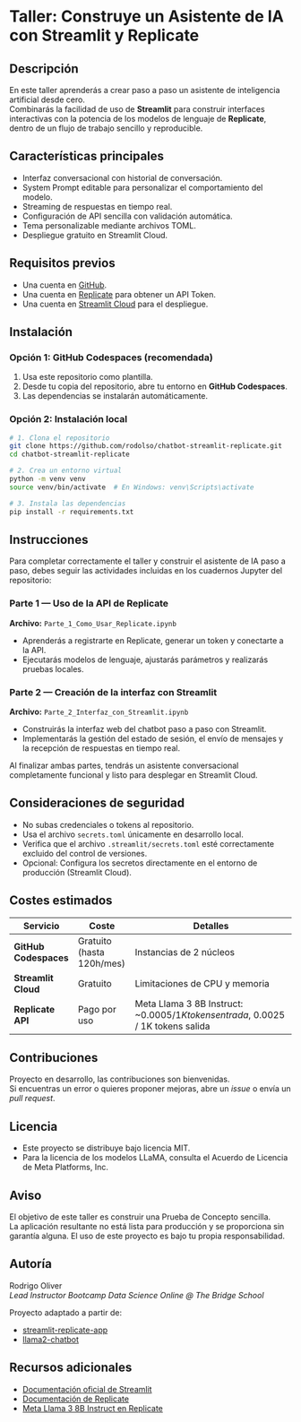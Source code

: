# Taller: Construye un Asistente de IA con Streamlit y Replicate

## Descripción

En este taller aprenderás a crear paso a paso un asistente de inteligencia artificial desde cero.  
Combinarás la facilidad de uso de **Streamlit** para construir interfaces interactivas con la potencia de los modelos de lenguaje de **Replicate**, dentro de un flujo de trabajo sencillo y reproducible.

## Características principales

- Interfaz conversacional con historial de conversación.  
- System Prompt editable para personalizar el comportamiento del modelo.  
- Streaming de respuestas en tiempo real.  
- Configuración de API sencilla con validación automática.  
- Tema personalizable mediante archivos TOML.  
- Despliegue gratuito en Streamlit Cloud.

## Requisitos previos

- Una cuenta en [GitHub](https://github.com/signup).
- Una cuenta en [Replicate](https://replicate.com) para obtener un API Token.
- Una cuenta en [Streamlit Cloud](https://streamlit.io/cloud) para el despliegue.

## Instalación

### Opción 1: GitHub Codespaces (recomendada)

1. Usa este repositorio como plantilla.  
2. Desde tu copia del repositorio, abre tu entorno en **GitHub Codespaces**.  
3. Las dependencias se instalarán automáticamente.

### Opción 2: Instalación local

```bash
# 1. Clona el repositorio
git clone https://github.com/rodolso/chatbot-streamlit-replicate.git
cd chatbot-streamlit-replicate

# 2. Crea un entorno virtual
python -m venv venv
source venv/bin/activate  # En Windows: venv\Scripts\activate

# 3. Instala las dependencias
pip install -r requirements.txt
```

## Instrucciones

Para completar correctamente el taller y construir el asistente de IA paso a paso, debes seguir las actividades incluidas en los cuadernos Jupyter del repositorio:

### Parte 1 — Uso de la API de Replicate  
**Archivo:** `Parte_1_Como_Usar_Replicate.ipynb`

- Aprenderás a registrarte en Replicate, generar un token y conectarte a la API.  
- Ejecutarás modelos de lenguaje, ajustarás parámetros y realizarás pruebas locales.

### Parte 2 — Creación de la interfaz con Streamlit  
**Archivo:** `Parte_2_Interfaz_con_Streamlit.ipynb`

- Construirás la interfaz web del chatbot paso a paso con Streamlit.  
- Implementarás la gestión del estado de sesión, el envío de mensajes y la recepción de respuestas en tiempo real.

Al finalizar ambas partes, tendrás un asistente conversacional completamente funcional y listo para desplegar en Streamlit Cloud.

## Consideraciones de seguridad

- No subas credenciales o tokens al repositorio.  
- Usa el archivo `secrets.toml` únicamente en desarrollo local.  
- Verifica que el archivo `.streamlit/secrets.toml` esté correctamente excluido del control de versiones.
- Opcional: Configura los secretos directamente en el entorno de producción (Streamlit Cloud).  

## Costes estimados

| Servicio | Coste | Detalles |
|-----------|--------|----------|
| **GitHub Codespaces** | Gratuito (hasta 120h/mes) | Instancias de 2 núcleos |
| **Streamlit Cloud** | Gratuito | Limitaciones de CPU y memoria |
| **Replicate API** | Pago por uso | Meta Llama 3 8B Instruct: ~$0.0005 / 1K tokens entrada, ~$0.0025 / 1K tokens salida |


## Contribuciones

Proyecto en desarrollo, las contribuciones son bienvenidas.  
Si encuentras un error o quieres proponer mejoras, abre un *issue* o envía un *pull request*.  

## Licencia

- Este proyecto se distribuye bajo licencia MIT.  
- Para la licencia de los modelos LLaMA, consulta el Acuerdo de Licencia de Meta Platforms, Inc.  

## Aviso

El objetivo de este taller es construir una Prueba de Concepto sencilla.  
La aplicación resultante no está lista para producción y se proporciona sin garantía alguna. El uso de este proyecto es bajo tu propia responsabilidad.

## Autoría

Rodrigo Oliver  
*Lead Instructor Bootcamp Data Science Online @ The Bridge School*  

Proyecto adaptado a partir de:  
- [streamlit-replicate-app](https://github.com/sfc-gh-cnantasenamat/streamlit-replicate-app)  
- [llama2-chatbot](https://github.com/a16z-infra/llama2-chatbot)

## Recursos adicionales

- [Documentación oficial de Streamlit](https://docs.streamlit.io)  
- [Documentación de Replicate](https://replicate.com/docs)  
- [Meta Llama 3 8B Instruct en Replicate](https://replicate.com/meta/meta-llama-3-8b-instruct)  
